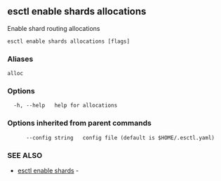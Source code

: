 ## esctl enable shards allocations

Enable shard routing allocations

```
esctl enable shards allocations [flags]
```

### Aliases

```
alloc
```

### Options

```
  -h, --help   help for allocations
```

### Options inherited from parent commands

```
      --config string   config file (default is $HOME/.esctl.yaml)
```

### SEE ALSO

* [esctl enable shards](esctl_enable_shards.md)	 - 

